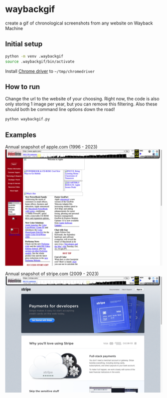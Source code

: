 # waybackgif
create a gif of chronological screenshots from any website on Wayback Machine

## Initial setup

```bash
python -m venv .waybackgif
source .waybackgif/bin/activate
```

Install [Chrome driver](https://sites.google.com/chromium.org/driver/) to `~/tmp/chromedriver`

## How to run

Change the url to the website of your choosing. Right now, the code is also only storing 1 image per year, but you can remove this filtering. Also these should both be command line options down the road!

```bash
python waybackgif.py
```

## Examples

Annual snapshot of apple.com (1996 - 2023)
![apple](./apple.gif)

Annual snapshot of stripe.com (2009 - 2023)
![stripe](./stripe.gif)
